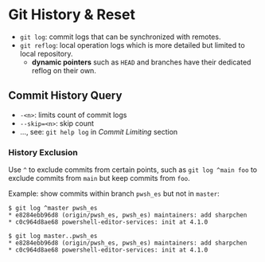 # Git History & Reset

- `git log`: commit logs that can be synchronized with remotes.
- `git reflog`: local operation logs which is more detailed but limited to local repository.
    - **dynamic pointers** such as `HEAD` and branches have their dedicated reflog on their own.

## Commit History Query

- `-<n>`: limits count of commit logs
- `--skip=<n>`: skip count
- ..., see: `git help log` in *Commit Limiting* section

### History Exclusion

Use `^` to exclude commits from certain points, such as `git log ^main foo` to exclude commits from `main` but keep commits from `foo`.

Example: show commits within branch `pwsh_es` but not in `master`:
```console
$ git log ^master pwsh_es
* e8284ebb96d8 (origin/pwsh_es, pwsh_es) maintainers: add sharpchen
* c0c964d8ae68 powershell-editor-services: init at 4.1.0

$ git log master..pwsh_es
* e8284ebb96d8 (origin/pwsh_es, pwsh_es) maintainers: add sharpchen
* c0c964d8ae68 powershell-editor-services: init at 4.1.0
```
